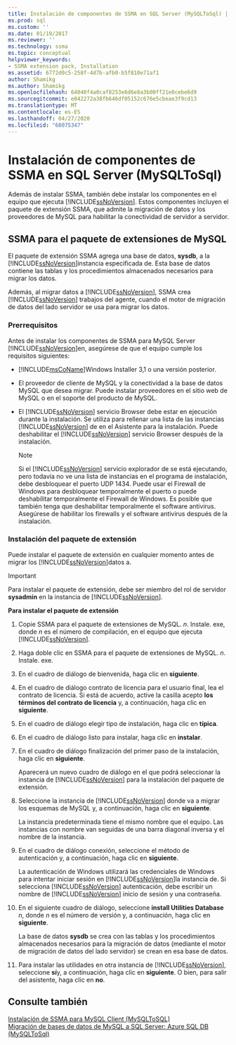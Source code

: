 ```yaml
---
title: Instalación de componentes de SSMA en SQL Server (MySQLToSql) | Microsoft Docs
ms.prod: sql
ms.custom: ''
ms.date: 01/19/2017
ms.reviewer: ''
ms.technology: ssma
ms.topic: conceptual
helpviewer_keywords:
- SSMA extension pack, Installation
ms.assetid: 6772d0c5-258f-4d7b-afb0-b5f810e71af1
author: Shamikg
ms.author: Shamikg
ms.openlocfilehash: 64040f4a0caf8253e6d6e8a3b00ff21e0cebe6d9
ms.sourcegitcommit: e042272a38fb646df05152c676e5cbeae3f9cd13
ms.translationtype: MT
ms.contentlocale: es-ES
ms.lasthandoff: 04/27/2020
ms.locfileid: "68075347"
---
```

# <a name="installing-ssma-components-on-sql-server-mysqltosql"></a>Instalación de componentes de SSMA en SQL Server (MySQLToSql)
Además de instalar SSMA, también debe instalar los componentes en el equipo que ejecuta [!INCLUDE[ssNoVersion](../../includes/ssnoversion-md.md)]. Estos componentes incluyen el paquete de extensión SSMA, que admite la migración de datos y los proveedores de MySQL para habilitar la conectividad de servidor a servidor.  
  
## <a name="ssma-for-mysql-extension-pack"></a>SSMA para el paquete de extensiones de MySQL  
El paquete de extensión SSMA agrega una base de datos, **sysdb**, a la [!INCLUDE[ssNoVersion](../../includes/ssnoversion-md.md)]instancia especificada de. Esta base de datos contiene las tablas y los procedimientos almacenados necesarios para migrar los datos.  
  
Además, al migrar datos a [!INCLUDE[ssNoVersion](../../includes/ssnoversion-md.md)], SSMA crea [!INCLUDE[ssNoVersion](../../includes/ssnoversion-md.md)] trabajos del agente, cuando el motor de migración de datos del lado servidor se usa para migrar los datos.  
  
### <a name="prerequisites"></a>Prerrequisitos  
Antes de instalar los componentes de SSMA para MySQL Server [!INCLUDE[ssNoVersion](../../includes/ssnoversion-md.md)]en, asegúrese de que el equipo cumple los requisitos siguientes:  
  
-   [!INCLUDE[msCoName](../../includes/msconame_md.md)]Windows Installer 3,1 o una versión posterior.  
  
-   El proveedor de cliente de MySQL y la conectividad a la base de datos MySQL que desea migrar. Puede instalar proveedores en el sitio web de MySQL o en el soporte del producto de MySQL.  
  
-   El [!INCLUDE[ssNoVersion](../../includes/ssnoversion-md.md)] servicio Browser debe estar en ejecución durante la instalación. Se utiliza para rellenar una lista de las instancias [!INCLUDE[ssNoVersion](../../includes/ssnoversion-md.md)] de en el Asistente para la instalación. Puede deshabilitar el [!INCLUDE[ssNoVersion](../../includes/ssnoversion-md.md)] servicio Browser después de la instalación.  
  
    > [!NOTE]  
    > Si el [!INCLUDE[ssNoVersion](../../includes/ssnoversion-md.md)] servicio explorador de se está ejecutando, pero todavía no ve una lista de instancias en el programa de instalación, debe desbloquear el puerto UDP 1434. Puede usar el Firewall de Windows para desbloquear temporalmente el puerto o puede deshabilitar temporalmente el Firewall de Windows. Es posible que también tenga que deshabilitar temporalmente el software antivirus. Asegúrese de habilitar los firewalls y el software antivirus después de la instalación.  
  
### <a name="installing-the-extension-pack"></a>Instalación del paquete de extensión  
Puede instalar el paquete de extensión en cualquier momento antes de migrar los [!INCLUDE[ssNoVersion](../../includes/ssnoversion-md.md)]datos a.  
  
> [!IMPORTANT]  
> Para instalar el paquete de extensión, debe ser miembro del rol de servidor **sysadmin** en la instancia de [!INCLUDE[ssNoVersion](../../includes/ssnoversion-md.md)].  
  
**Para instalar el paquete de extensión**  
  
1.  Copie SSMA para el paquete de extensiones de MySQL. *n*. Instale. exe, donde *n* es el número de compilación, en el equipo que ejecuta [!INCLUDE[ssNoVersion](../../includes/ssnoversion-md.md)].  
  
2.  Haga doble clic en SSMA para el paquete de extensiones de MySQL. *n*. Instale. exe.  
  
3.  En el cuadro de diálogo de bienvenida, haga clic en **siguiente**.  
  
4.  En el cuadro de diálogo contrato de licencia para el usuario final, lea el contrato de licencia. Si está de acuerdo, active la casilla acepto **los términos del contrato de licencia** y, a continuación, haga clic en **siguiente**.  
  
5.  En el cuadro de diálogo elegir tipo de instalación, haga clic en **típica**.  
  
6.  En el cuadro de diálogo listo para instalar, haga clic en **instalar**.  
  
7.  En el cuadro de diálogo finalización del primer paso de la instalación, haga clic en **siguiente**.  
  
    Aparecerá un nuevo cuadro de diálogo en el que podrá seleccionar la instancia de [!INCLUDE[ssNoVersion](../../includes/ssnoversion-md.md)] para la instalación del paquete de extensión.  
  
8.  Seleccione la instancia de [!INCLUDE[ssNoVersion](../../includes/ssnoversion-md.md)] donde va a migrar los esquemas de MySQL y, a continuación, haga clic en **siguiente**.  
  
    La instancia predeterminada tiene el mismo nombre que el equipo. Las instancias con nombre van seguidas de una barra diagonal inversa y el nombre de la instancia.  
  
9. En el cuadro de diálogo conexión, seleccione el método de autenticación y, a continuación, haga clic en **siguiente**.  
  
    La autenticación de Windows utilizará las credenciales de Windows para intentar iniciar sesión en [!INCLUDE[ssNoVersion](../../includes/ssnoversion-md.md)]la instancia de. Si selecciona [!INCLUDE[ssNoVersion](../../includes/ssnoversion-md.md)] autenticación, debe escribir un nombre de [!INCLUDE[ssNoVersion](../../includes/ssnoversion-md.md)] inicio de sesión y una contraseña.  
  
10. En el siguiente cuadro de diálogo, seleccione **install Utilities Database** *n*, donde *n* es el número de versión y, a continuación, haga clic en **siguiente**.  
  
    La base de datos **sysdb** se crea con las tablas y los procedimientos almacenados necesarios para la migración de datos (mediante el motor de migración de datos del lado servidor) se crean en esa base de datos.  
  
11. Para instalar las utilidades en otra instancia de [!INCLUDE[ssNoVersion](../../includes/ssnoversion-md.md)], seleccione **sí**y, a continuación, haga clic en **siguiente**. O bien, para salir del asistente, haga clic en **no**.  
  
## <a name="see-also"></a>Consulte también  
[Instalación de SSMA para MySQL Client &#40;MySQLToSQL&#41;](../../ssma/mysql/installing-ssma-for-mysql-client-mysqltosql.md)  
[Migración de bases de datos de MySQL a SQL Server: Azure SQL DB &#40;MySQLToSql&#41;](../../ssma/mysql/migrating-mysql-databases-to-sql-server-azure-sql-db-mysqltosql.md)  
  
